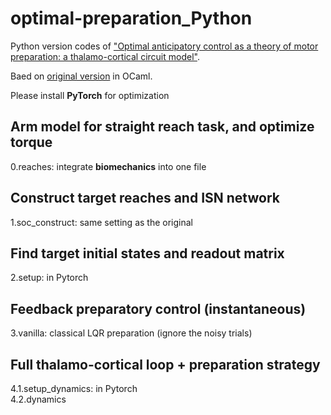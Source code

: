 # optimal-preparation_Python

Python version codes of ["Optimal anticipatory control as a theory of motor preparation: a thalamo-cortical circuit model"](https://doi.org/10.1016/j.neuron.2021.03.009).

Baed on [original version](https://github.com/hennequin-lab/optimal-preparation) in OCaml.

Please install __PyTorch__ for optimization

## Arm model for straight reach task, and optimize torque
0.reaches: integrate __biomechanics__ into one file 

## Construct target reaches and ISN network
1.soc_construct: same setting as the original

## Find target initial states and readout matrix
2.setup: in Pytorch 

## Feedback preparatory control (instantaneous)
3.vanilla: classical LQR preparation (ignore the noisy trials)

## Full thalamo-cortical loop + preparation strategy
4.1.setup_dynamics: in Pytorch       
4.2.dynamics
